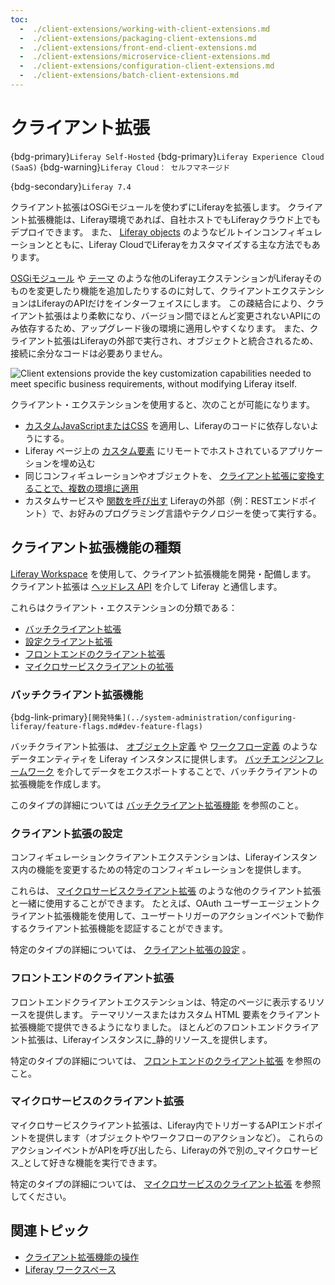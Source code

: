 ```yaml
---
toc:
  -  ./client-extensions/working-with-client-extensions.md
  -  ./client-extensions/packaging-client-extensions.md
  -  ./client-extensions/front-end-client-extensions.md
  -  ./client-extensions/microservice-client-extensions.md
  -  ./client-extensions/configuration-client-extensions.md
  -  ./client-extensions/batch-client-extensions.md
---
```

# クライアント拡張

{bdg-primary}`Liferay Self-Hosted`
{bdg-primary}`Liferay Experience Cloud (SaaS)`
{bdg-warning}`Liferay Cloud： セルフマネージド`

{bdg-secondary}`Liferay 7.4`

クライアント拡張はOSGiモジュールを使わずにLiferayを拡張します。 クライアント拡張機能は、Liferay環境であれば、自社ホストでもLiferayクラウド上でもデプロイできます。 また、 [Liferay objects](./objects.md) のようなビルトインコンフィギュレーションとともに、Liferay CloudでLiferayをカスタマイズする主な方法でもあります。

[OSGiモジュール](../liferay-internals/fundamentals/module-projects.md) や [テーマ](../site-building/site-appearance/themes/introduction-to-themes.md) のような他のLiferayエクステンションがLiferayそのものを変更したり機能を追加したりするのに対して、クライアントエクステンションはLiferayのAPIだけをインターフェイスにします。 この疎結合により、クライアント拡張はより柔軟になり、バージョン間でほとんど変更されないAPIにのみ依存するため、アップグレード後の環境に適用しやすくなります。 また、クライアント拡張はLiferayの外部で実行され、オブジェクトと統合されるため、接続に余分なコードは必要ありません。

![Client extensions provide the key customization capabilities needed to meet specific business requirements, without modifying Liferay itself.](./client-extensions/images/01.png)

クライアント・エクステンションを使用すると、次のことが可能になります。

* [カスタムJavaScriptまたはCSS](#front-end-client-extensions) を適用し、Liferayのコードに依存しないようにする。
*  Liferay ページ上の [カスタム要素](./client-extensions/front-end-client-extensions/understanding-custom-element-and-iframe-client-extensions.md) にリモートでホストされているアプリケーションを埋め込む
*  同じコンフィギュレーションやオブジェクトを、 [クライアント拡張に変換することで、複数の環境に適用](#configuration-client-extensions) 
*  カスタムサービスや [関数を呼び出す](#microservice-client-extensions) Liferayの外部（例：RESTエンドポイント）で、お好みのプログラミング言語やテクノロジーを使って実行する。

## クライアント拡張機能の種類

[Liferay Workspace](./tooling/liferay-workspace/what-is-liferay-workspace.md) を使用して、クライアント拡張機能を開発・配備します。 クライアント拡張は [ヘッドレス API](../headless-delivery/using-liferay-as-a-headless-platform.md) を介して Liferay と通信します。

これらはクライアント・エクステンションの分類である：

* [バッチクライアント拡張](#batch-client-extensions) 
* [設定クライアント拡張](#configuration-client-extensions) 
* [フロントエンドのクライアント拡張](#front-end-client-extensions) 
* [マイクロサービスクライアントの拡張](#microservice-client-extensions) 

### バッチクライアント拡張機能

{bdg-link-primary}` [開発特集](../system-administration/configuring-liferay/feature-flags.md#dev-feature-flags) `

バッチクライアント拡張は、 [オブジェクト定義](./objects/creating-and-managing-objects/exporting-and-importing-object-definitions.md) や [ワークフロー定義](../process-automation/workflow/introduction-to-workflow.md) のようなデータエンティティを Liferay インスタンスに提供します。 [バッチエンジンフレームワーク](../headless-delivery/consuming-apis/batch-engine-api-basics-exporting-data.md) を介してデータをエクスポートすることで、バッチクライアントの拡張機能を作成します。

このタイプの詳細については [バッチクライアント拡張機能](./client-extensions/batch-client-extensions.md) を参照のこと。

### クライアント拡張の設定

コンフィギュレーションクライアントエクステンションは、Liferayインスタンス内の機能を変更するための特定のコンフィギュレーションを提供します。

これらは、 [マイクロサービスクライアント拡張](#microservice-client-extensions) のような他のクライアント拡張と一緒に使用することができます。 たとえば、OAuth ユーザーエージェントクライアント拡張機能を使用して、ユーザートリガーのアクションイベントで動作するクライアント拡張機能を認証することができます。

特定のタイプの詳細については、 [クライアント拡張の設定](./client-extensions/configuration-client-extensions.md) 。

### フロントエンドのクライアント拡張

フロントエンドクライアントエクステンションは、特定のページに表示するリソースを提供します。 テーマリソースまたはカスタム HTML 要素をクライアント拡張機能で提供できるようになりました。 ほとんどのフロントエンドクライアント拡張は、Liferayインスタンスに_静的リソース_を提供します。

特定のタイプの詳細については、 [フロントエンドのクライアント拡張](./client-extensions/front-end-client-extensions.md) を参照のこと。

### マイクロサービスのクライアント拡張

マイクロサービスクライアント拡張は、Liferay内でトリガーするAPIエンドポイントを提供します（オブジェクトやワークフローのアクションなど）。 これらのアクションイベントがAPIを呼び出したら、Liferayの外で別の_マイクロサービス_として好きな機能を実行できます。

特定のタイプの詳細については、 [マイクロサービスのクライアント拡張](./client-extensions/microservice-client-extensions.md) を参照してください。

## 関連トピック

* [クライアント拡張機能の操作](./client-extensions/working-with-client-extensions.md) 
* [Liferay ワークスペース](./tooling/liferay-workspace/what-is-liferay-workspace.md) 
